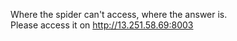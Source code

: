 Where the spider can't access, where the answer is.<br>
Please access it on http://13.251.58.69:8003